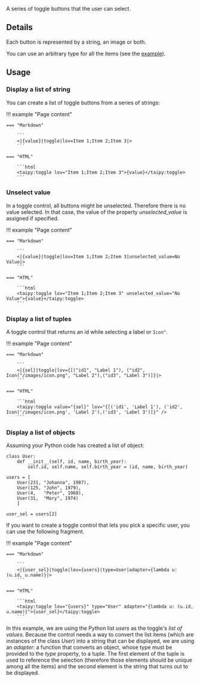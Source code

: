 A series of toggle buttons that the user can select.

## Details

Each button is represented by a string, an image or both.

You can use an arbitrary type for all the items (see the [example](#binding-to-a-list-of-objects)).

## Usage

### Display a list of string

You can create a list of toggle buttons from a series of strings:

!!! example "Page content"

    === "Markdown"

        ```
        <|{value}|toggle|lov=Item 1;Item 2;Item 3|>
        ```
  
    === "HTML"

        ```html
        <taipy:toggle lov="Item 1;Item 2;Item 3">{value}</taipy:toggle>
        ```

### Unselect value

In a toggle control, all buttons might be unselected. Therefore there is no value selected.
In that case, the value of the property _unselected_value_ is assigned if specified.

!!! example "Page content"

    === "Markdown"

        ```
        <|{value}|toggle|lov=Item 1;Item 2;Item 3|unselected_value=No Value|>
        ```
  
    === "HTML"

        ```html
        <taipy:toggle lov="Item 1;Item 2;Item 3" unselected_value="No Value">{value}</taipy:toggle>
        ```

### Display a list of tuples

A toggle control that returns an id while selecting a label or `Icon^`.

!!! example "Page content"

    === "Markdown"

        ```
        <|{sel}|toggle|lov={[("id1", "Label 1"), ("id2", Icon("/images/icon.png", "Label 2"),("id3", "Label 3")]}|>
        ```
  
    === "HTML"

        ```html
        <taipy:toggle value="{sel}" lov="{[('id1', 'Label 1'), ('id2', Icon('/images/icon.png', 'Label 2'),('id3', 'Label 3')]}" />
        ```

### Display a list of objects

Assuming your Python code has created a list of object:
```py3
class User:
    def __init__(self, id, name, birth_year):
        self.id, self.name, self.birth_year = (id, name, birth_year)

users = [
    User(231, "Johanna", 1987),
    User(125, "John", 1979),
    User(4,   "Peter", 1968),
    User(31,  "Mary", 1974)
    ]

user_sel = users[2]
```

If you want to create a toggle control that lets you pick a specific user, you
can use the following fragment.

!!! example "Page content"

    === "Markdown"

        ```
        <|{user_sel}|toggle|lov={users}|type=User|adapter={lambda u: (u.id, u.name)}|>
        ```
  
    === "HTML"

        ```html
        <taipy:toggle lov="{users}" type="User" adapter="{lambda u: (u.id, u.name)}">{user_sel}</taipy:toggle>
        ```

In this example, we are using the Python list _users_ as the toggle's _list of values_.
Because the control needs a way to convert the list items (which are instances of the class
_User_) into a string that can be displayed, we are using an _adapter_: a function that converts
an object, whose type must be provided to the _type_ property, to a tuple. The first element
of the tuple is used to reference the selection (therefore those elements should be unique
among all the items) and the second element is the string that turns out to be displayed.
